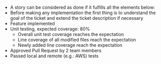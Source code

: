 - A story can be considered as done if it fulfills all the elements below:
- Before making any implementation the first thing is to understand the goal of the ticket and extend the ticket description if necessary
- Feature implemented
- Unit testing, expected coverage: 80%
	- Overall unit test coverage reaches the expectation
	- Line coverage of all modified files reach the expectation
	- Newly added line coverage reach the expectation
- Approved Pull Request by 2 team members
- Passed local and remote (e.g.: AWS) tests